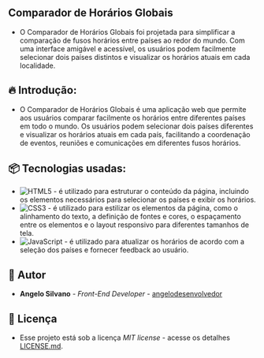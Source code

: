## Comparador de Horários Globais
* O Comparador de Horários Globais foi projetada para simplificar a comparação de fusos horários entre países ao redor do mundo. Com uma interface amigável e acessível, os usuários podem facilmente selecionar dois países distintos e visualizar os horários atuais em cada localidade. 

## 🔥 Introdução:
* O Comparador de Horários Globais é uma aplicação web que permite aos usuários comparar facilmente os horários entre diferentes países em todo o mundo. Os usuários podem selecionar dois países diferentes e visualizar os horários atuais em cada país, facilitando a coordenação de eventos, reuniões e comunicações em diferentes fusos horários.

## 📦 Tecnologias usadas: 
* ![HTML5](https://img.shields.io/badge/html5-%23E34F26.svg?style=for-the-badge&logo=html5&logoColor=white) - é utilizado para estruturar o conteúdo da página, incluindo os elementos necessários para selecionar os países e exibir os horários.
* ![CSS3](https://img.shields.io/badge/css3-%231572B6.svg?style=for-the-badge&logo=css3&logoColor=white) - é utilizado para estilizar os elementos da página, como o alinhamento do texto, a definição de fontes e cores, o espaçamento entre os elementos e o layout responsivo para diferentes tamanhos de tela.
* ![JavaScript](https://img.shields.io/badge/javascript-%23323330.svg?style=for-the-badge&logo=javascript&logoColor=%23F7DF1E) - é utilizado para atualizar os horários de acordo com a seleção dos países e fornecer feedback ao usuário.

## 👷 Autor

* **Angelo Silvano** - *Front-End Developer* - [angelodesenvolvedor](https://github.com/angelodesenvolvedor)

## 📄 Licença
* Esse projeto está sob a licença *MIT license* - acesse os detalhes [LICENSE.md](https://github.com/angelodesenvolvedor/Comparador-de-Horarios-Globais?tab=MIT-1-ov-file).  
